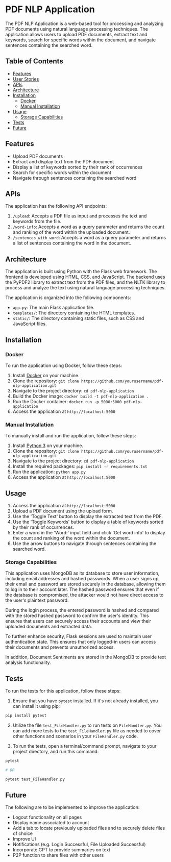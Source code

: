 # PDF NLP Application

The PDF NLP Application is a web-based tool for processing and analyzing PDF documents using natural language processing techniques. The application allows users to upload PDF documents, extract text and keywords, search for specific words within the document, and navigate sentences containing the searched word.

## Table of Contents

- [Features](#features)
- [User Stories](#user-stories)
- [APIs](#apis)
- [Architecture](#architecture)
- [Installation](#installation)
  - [Docker](#docker)
  - [Manual Installation](#manual-installation)
- [Usage](#usage)
  - [Storage Capabilities](#storage-capabilities)
- [Tests](#tests)
- [Future](#future)

## Features

- Upload PDF documents
- Extract and display text from the PDF document
- Display a list of keywords sorted by their rank of occurrences
- Search for specific words within the document
- Navigate through sentences containing the searched word

## APIs

The application has the following API endpoints:

1. `/upload`: Accepts a PDF file as input and processes the text and keywords from the file.
2. `/word-info`: Accepts a word as a query parameter and returns the count and ranking of the word within the uploaded document.
3. `/sentences_with_word`: Accepts a word as a query parameter and returns a list of sentences containing the word in the document.

## Architecture

The application is built using Python with the Flask web framework. The frontend is developed using HTML, CSS, and JavaScript. The backend uses the PyPDF2 library to extract text from the PDF files, and the NLTK library to process and analyze the text using natural language processing techniques.

The application is organized into the following components:

- `app.py`: The main Flask application file.
- `templates/`: The directory containing the HTML templates.
- `static/`: The directory containing static files, such as CSS and JavaScript files.

## Installation

### Docker

To run the application using Docker, follow these steps:

1. Install [Docker](https://www.docker.com/) on your machine.
2. Clone the repository: `git clone https://github.com/yourusername/pdf-nlp-application.git`
3. Navigate to the project directory: `cd pdf-nlp-application`
4. Build the Docker image: `docker build -t pdf-nlp-application .`
5. Run the Docker container: `docker run -p 5000:5000 pdf-nlp-application`
6. Access the application at `http://localhost:5000`

### Manual Installation

To manually install and run the application, follow these steps:

1. Install [Python 3](https://www.python.org/downloads/) on your machine.
2. Clone the repository: `git clone https://github.com/yourusername/pdf-nlp-application.git`
3. Navigate to the project directory: `cd pdf-nlp-application`
4. Install the required packages: `pip install -r requirements.txt`
5. Run the application: `python app.py`
6. Access the application at `http://localhost:5000`

## Usage

1. Access the application at `http://localhost:5000`
2. Upload a PDF document using the upload form.
3. Use the 'Toggle Text' button to display the extracted text from the PDF.
4. Use the 'Toggle Keywords' button to display a table of keywords sorted by their rank of occurrences.
5. Enter a word in the 'Word:' input field and click 'Get word info' to display the count and ranking of the word within the document.
6. Use the arrow buttons to navigate through sentences containing the searched word.

### Storage Capabilities

This application uses MongoDB as its database to store user information, including email addresses and hashed passwords. When a user signs up, their email and password are stored securely in the database, allowing them to log in to their account later. The hashed password ensures that even if the database is compromised, the attacker would not have direct access to the user's plaintext password.

During the login process, the entered password is hashed and compared with the stored hashed password to confirm the user's identity. This ensures that users can securely access their accounts and view their uploaded documents and extracted data.

To further enhance security, Flask sessions are used to maintain user authentication state. This ensures that only logged-in users can access their documents and prevents unauthorized access.

In addition, Document Sentiments are stored in the MongoDB to provide text analysis functionality.

## Tests

To run the tests for this application, follow these steps:

1. Ensure that you have `pytest` installed. If it's not already installed, you can install it using pip:

```bash
pip install pytest
```

2. Utilize the file `test_FileHandler.py` to run tests on `FileHandler.py`. You can add more tests to the `test_FileHandler.py` file as needed to cover other functions and scenarios in your `FileHandler.py` code.

3. To run the tests, open a terminal/command prompt, navigate to your project directory, and run this command:

```bash
pytest

# OR

pytest test_FileHandler.py
```

## Future

The following are to be implemented to improve the application:
- Logout functionality on all pages
- Display name associated to account
- Add a tab to locate previously uploaded files and to securely delete files of choice
- Improve UI
- Notifications (e.g. Login Successful, File Uploaded Successful)
- Incorporate GPT to provide summaries on text
- P2P function to share files with other users
